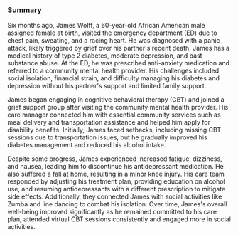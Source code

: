 ### Summary 

Six months ago, James Wolff, a 60-year-old African American male assigned female at birth, visited the emergency department (ED) due to chest pain, sweating, and a racing heart. He was diagnosed with a panic attack, likely triggered by grief over his partner's recent death. James has a medical history of type 2 diabetes, moderate depression, and past substance abuse. At the ED, he was prescribed anti-anxiety medication and referred to a community mental health provider. His challenges included social isolation, financial strain, and difficulty managing his diabetes and depression without his partner's support and limited family support. 

James began engaging in cognitive behavioral therapy (CBT) and joined a grief support group after visiting the community mental health provider. His care manager connected him with essential community services such as meal delivery and transportation assistance and helped him apply for disability benefits. Initially, James faced setbacks, including missing CBT sessions due to transportation issues, but he gradually improved his diabetes management and reduced his alcohol intake. 

Despite some progress, James experienced increased fatigue, dizziness, and nausea, leading him to discontinue his antidepressant medication. He also suffered a fall at home, resulting in a minor knee injury. His care team responded by adjusting his treatment plan, providing education on alcohol use, and resuming antidepressants with a different prescription to mitigate side effects. Additionally, they connected James with social activities like Zumba and line dancing to combat his isolation. Over time, James's overall well-being improved significantly as he remained committed to his care plan, attended virtual CBT sessions consistently and engaged more in social activities. 

 